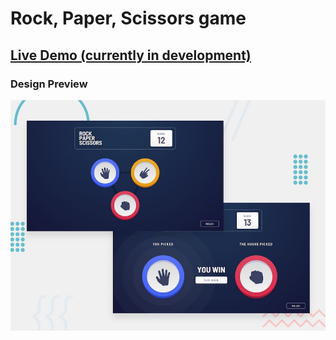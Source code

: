 # Rock, Paper, Scissors game

## [Live Demo (currently in development)](https://isomukhammad.github.io/rock-paper-scissors-game/)

### Design Preview

![Design Preview](./design/desktop-preview.jpg)
